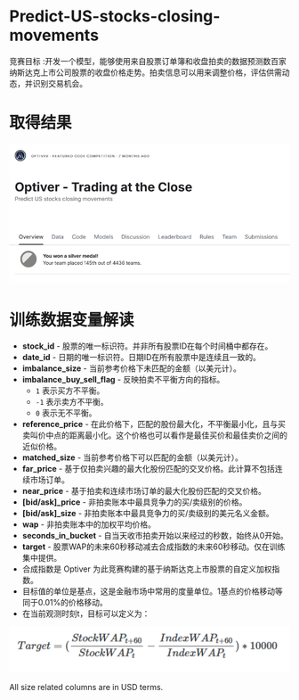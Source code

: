 # Predict-US-stocks-closing-movements

竞赛目标 :开发一个模型，能够使用来自股票订单簿和收盘拍卖的数据预测数百家纳斯达克上市公司股票的收盘价格走势。拍卖信息可以用来调整价格，评估供需动态，并识别交易机会。

# 取得结果

![result](https://github.com/Tony980624/Predict-US-stocks-closing-movements/blob/main/file01/Screenshot%202024-10-26%20111914.png?raw=true)

# 训练数据变量解读

- **stock_id** - 股票的唯一标识符。并非所有股票ID在每个时间桶中都存在。
- **date_id** - 日期的唯一标识符。日期ID在所有股票中是连续且一致的。
- **imbalance_size** - 当前参考价格下未匹配的金额（以美元计）。
- **imbalance_buy_sell_flag** - 反映拍卖不平衡方向的指标。
  - `1` 表示买方不平衡。
  - `-1` 表示卖方不平衡。
  - `0` 表示无不平衡。
- **reference_price** - 在此价格下，匹配的股份最大化，不平衡最小化，且与买卖叫价中点的距离最小化。这个价格也可以看作是最佳买价和最佳卖价之间的近似价格。
- **matched_size** - 当前参考价格下可以匹配的金额（以美元计）。
- **far_price** - 基于仅拍卖兴趣的最大化股份匹配的交叉价格。此计算不包括连续市场订单。
- **near_price** - 基于拍卖和连续市场订单的最大化股份匹配的交叉价格。
- **[bid/ask]_price** - 非拍卖账本中最具竞争力的买/卖级别的价格。
- **[bid/ask]_size** - 非拍卖账本中最具竞争力的买/卖级别的美元名义金额。
- **wap** - 非拍卖账本中的加权平均价格。
- **seconds_in_bucket** - 自当天收市拍卖开始以来经过的秒数，始终从0开始。
- **target** - 股票WAP的未来60秒移动减去合成指数的未来60秒移动。仅在训练集中提供。
- 合成指数是 Optiver 为此竞赛构建的基于纳斯达克上市股票的自定义加权指数。
- 目标值的单位是基点，这是金融市场中常用的度量单位。1基点的价格移动等同于0.01%的价格移动。
- 在当前观测时刻t，目标可以定义为：

  
![target](https://github.com/Tony980624/Predict-US-stocks-closing-movements/blob/main/file01/target.png)

All size related columns are in USD terms.

